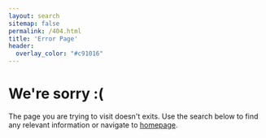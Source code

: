 ```yaml
---
layout: search
sitemap: false
permalink: /404.html
title: 'Error Page'
header:
  overlay_color: "#c91016"
---
```


# We're sorry :(
The page you are trying to visit doesn't exits. Use the search below to find any relevant information or navigate to <a href="/">homepage</a>.
